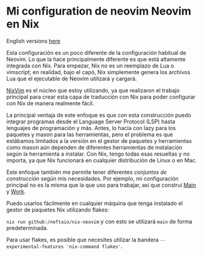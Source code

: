 # Mi configuration de neovim Neovim en Nix
English versions [here](./README.md)

Esta configuración es un poco diferente de la configuración habitual de Neovim. Lo que la hace principalmente diferente es que está altamente integrada con Nix.
Para empezar, Nix no es un reemplazo de Lua o vimscript; en realidad, bajo el capó, Nix simplemente genera los archivos Lua que el ejecutable de Neovim utilizará y cargará.

[NixVim](https://github.com/nix-community/nixvim) es el núcleo que estoy utilizando, ya que realizaron el trabajo principal para crear esta capa de traducción con Nix para poder configurar con Nix de manera realmente fácil.

La principal ventaja de este enfoque es que con esta construcción puedo integrar programas desde el Language Server Protocol (LSP) hasta lenguajes de programación y más. Antes, lo hacía con lazy para los paquetes y mason para las herramientas, pero el problema es que estábamos limitados a la versión en el gestor de paquetes y herramientas como mason aún dependen de diferentes herramientas de instalación según la herramienta a instalar.
Con Nix, tengo todas esas resueltas y no importa, ya que Nix funcionará en cualquier distribución de Linux o en Mac.

Este enfoque también me permite tener diferentes *conjuntos de construcción* según mis necesidades. Por ejemplo, mi configuración principal no es la misma que la que uso para trabajar, así que construí [Main](./config/main.nix) y [Work](./config/work.nix).

Puedo usarlos fácilmente en cualquier máquina que tenga instalado el gestor de paquetes Nix utilizando flakes:

`nix run github:/neftaio/nix-neovim` y con esto se utilizará `main` de forma predeterminada.

Para usar flakes, es posible que necesites utilizar la bandera `--experimental-features 'nix-command flakes'`.
